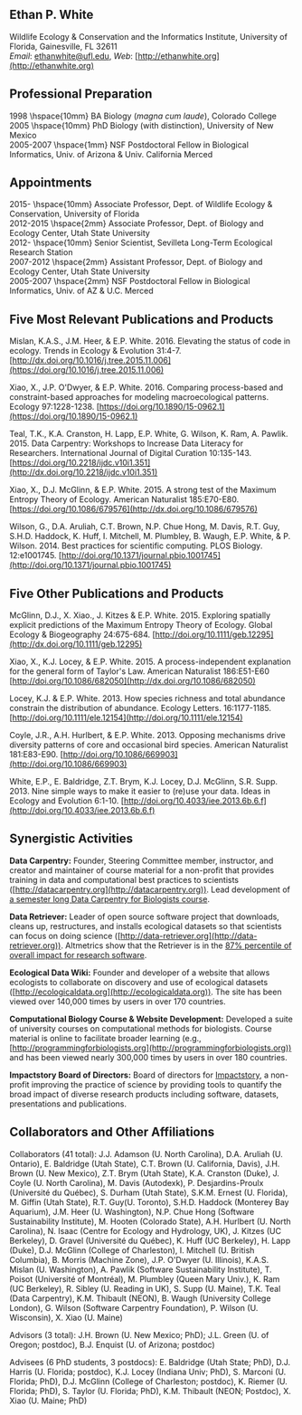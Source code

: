 ## Ethan P. White

Wildlife Ecology & Conservation and the Informatics Institute,
University of Florida, Gainesville, FL 32611  
*Email*: ethanwhite@ufl.edu, *Web*: [http://ethanwhite.org](http://ethanwhite.org)

## Professional Preparation

1998 \hspace{10mm} BA Biology (*magna cum laude*), Colorado College  
2005 \hspace{10mm} PhD Biology (with distinction), University of New Mexico  
2005-2007 \hspace{1mm} NSF Postdoctoral Fellow in Biological Informatics, Univ. of Arizona
& Univ. California Merced

## Appointments

2015- \hspace{10mm} Associate Professor, Dept. of Wildlife Ecology &
Conservation, University of Florida  
2012-2015 \hspace{2mm} Associate Professor, Dept. of Biology and Ecology Center, Utah
State University  
2012- \hspace{10mm} Senior Scientist, Sevilleta Long-Term Ecological Research
Station  
2007-2012  \hspace{2mm} Assistant Professor, Dept. of Biology and Ecology Center, Utah State
University  
2005-2007 \hspace{2mm} NSF Postdoctoral Fellow in Biological Informatics, Univ. of AZ & U.C. Merced


## Five Most Relevant Publications and Products

Mislan, K.A.S., J.M. Heer, & E.P. White. 2016. Elevating the status of code in
ecology. Trends in Ecology & Evolution
31:4-7. [http://dx.doi.org/10.1016/j.tree.2015.11.006](https://doi.org/10.1016/j.tree.2015.11.006)

Xiao, X., J.P. O'Dwyer, & E.P. White. 2016. Comparing process-based and
constraint-based approaches for modeling macroecological patterns. Ecology
97:1228-1238. [https://doi.org/10.1890/15-0962.1](https://doi.org/10.1890/15-0962.1)

Teal, T.K., K.A. Cranston, H. Lapp, E.P. White, G. Wilson, K. Ram,
A. Pawlik. 2015. Data Carpentry: Workshops to Increase Data Literacy for
Researchers. International Journal of Digital Curation
10:135-143. [https://doi.org/10.2218/ijdc.v10i1.351](http://dx.doi.org/10.2218/ijdc.v10i1.351)

Xiao, X., D.J. McGlinn, & E.P. White. 2015. A strong test of the
Maximum Entropy Theory of Ecology. American Naturalist
185:E70-E80. [https://doi.org/10.1086/679576](http://dx.doi.org/10.1086/679576)

Wilson, G., D.A. Aruliah, C.T. Brown, N.P. Chue Hong, M. Davis, R.T. Guy,
S.H.D. Haddock, K. Huff, I. Mitchell, M. Plumbley, B. Waugh, E.P. White, &
P. Wilson. 2014. Best practices for scientific computing. PLOS
Biology. 12:e1001745. [http://doi.org/10.1371/journal.pbio.1001745](http://doi.org/10.1371/journal.pbio.1001745)


## Five Other Publications and Products

McGlinn, D.J., X. Xiao., J. Kitzes & E.P. White. 2015. Exploring spatially
explicit predictions of the Maximum Entropy Theory of Ecology. Global Ecology &
Biogeography
24:675-684. [http://doi.org/10.1111/geb.12295](http://dx.doi.org/10.1111/geb.12295)

Xiao, X., K.J. Locey, & E.P. White. 2015. A process-independent explanation for
the general form of Taylor's Law. American
Naturalist 186:E51-E60 [http://doi.org/10.1086/682050](http://dx.doi.org/10.1086/682050)

Locey, K.J. & E.P. White. 2013. How species richness and total abundance
constrain the distribution of abundance. Ecology
Letters. 16:1177-1185. [http://doi.org/10.1111/ele.12154](http://doi.org/10.1111/ele.12154)

Coyle, J.R., A.H. Hurlbert, & E.P. White. 2013. Opposing mechanisms drive
diversity patterns of core and occasional bird species. American Naturalist
181:E83-E90. [http://doi.org/10.1086/669903](http://doi.org/10.1086/669903)

White, E.P., E. Baldridge, Z.T. Brym, K.J. Locey, D.J. McGlinn,
S.R. Supp. 2013. Nine simple ways to make it easier to (re)use your data. Ideas
in Ecology and Evolution
6:1-10. [http://doi.org/10.4033/iee.2013.6b.6.f](http://doi.org/10.4033/iee.2013.6b.6.f)


## Synergistic Activities

**Data Carpentry:** Founder, Steering Committee member, instructor, and creator
and maintainer of course material for a non-profit that provides training in
data and computational best practices to scientists
([http://datacarpentry.org](http://datacarpentry.org)). Lead development of 
[a semester long Data Carpentry for Biologists course](http://www.datacarpentry.org/semester-biology/).

**Data Retriever:** Leader of open source software project that downloads,
cleans up, restructures, and installs ecological datasets so that scientists can
focus on doing science
([http://data-retriever.org](http://data-retriever.org)). Altmetrics show that
the Retriever is in
the
[87% percentile of overall impact for research software](http://depsy.org/package/python/retriever).

**Ecological Data Wiki:** Founder and developer of a website that allows
ecologists to collaborate on discovery and use of ecological datasets
([http://ecologicaldata.org](http://ecologicaldata.org)). The site has been
viewed over 140,000 times by users in over 170 countries.

**Computational Biology Course & Website Development:** Developed a suite of
university courses on computational methods for biologists. Course material is
online to facilitate broader learning
(e.g.,
[http://programmingforbiologists.org](http://programmingforbiologists.org)) and
has been viewed nearly 300,000 times by users in over 180 countries.

**Impactstory Board of Directors:** Board of directors
for [Impactstory](http://impactstory.org/), a non-profit improving the practice
of science by providing tools to quantify the broad impact of diverse research
products including software, datasets, presentations and publications.


## Collaborators and Other Affiliations

Collaborators (41 total): J.J. Adamson (U. North Carolina), D.A. Aruliah
(U. Ontario), E. Baldridge (Utah State), C.T. Brown (U. California, Davis),
J.H. Brown (U. New Mexico), Z.T. Brym (Utah State), K.A. Cranston (Duke),
J. Coyle (U. North Carolina), M. Davis (Autodexk), P. Desjardins-Proulx
(Université du Québec), S. Durham (Utah State), S.K.M. Ernest (U. Florida),
M. Giffin (Utah State), R.T. Guy(U. Toronto), S.H.D. Haddock (Monterey Bay
Aquarium), J.M. Heer (U. Washington), N.P. Chue Hong (Software Sustainability
Institute), M. Hooten (Colorado State), A.H. Hurlbert (U. North Carolina),
N. Isaac (Centre for Ecology and Hydrology, UK), J. Kitzes (UC Berkeley),
D. Gravel (Université du Québec), K. Huff (UC Berkeley), H. Lapp (Duke),
D.J. McGlinn (College of Charleston), I. Mitchell (U. British Columbia),
B. Morris (Machine Zone), J.P. O'Dwyer (U. Illinois), K.A.S. Mislan
(U. Washington), A. Pawlik (Software Sustainability Institute), T. Poisot
(Université of Montréal), M. Plumbley (Queen Mary Univ.), K. Ram (UC Berkeley),
R. Sibley (U. Reading in UK), S. Supp (U. Maine), T.K. Teal (Data Carpentry),
K.M. Thibault (NEON), B. Waugh (University College London), G. Wilson (Software
Carpentry Foundation), P. Wilson (U. Wisconsin), X. Xiao (U. Maine)

Advisors (3 total): J.H. Brown (U. New Mexico; PhD); J.L. Green (U. of Oregon;
postdoc), B.J. Enquist (U. of Arizona; postdoc)

Advisees (6 PhD students, 3 postdocs): E. Baldridge (Utah State; PhD),
D.J. Harris (U. Florida; postdoc), K.J. Locey (Indiana Univ; PhD), S. Marconi
(U. Florida; PhD), D.J. McGlinn (College of Charleston; postdoc), K. Riemer
(U. Florida; PhD), S. Taylor (U. Florida; PhD), K.M. Thibault (NEON; Postdoc),
X. Xiao (U. Maine; PhD)
